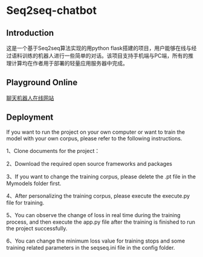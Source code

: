 <h1>Seq2seq-chatbot</h1>

<h2>Introduction</h2>
<p>这是一个基于Seq2seq算法实现的用python flask搭建的项目，用户能够在线与经过语料训练的机器人进行一些简单的对话。该项目支持手机端与PC端，所有的推理计算均在作者用于部署的轻量应用服务器中完成。</p>

<h2>Playground Online</h2>
<a target="_blank" href="https://paradox-11.com/">聊天机器人在线网站</a>

<h2>Deployment</h2>
<p>If you want to run the project on your own computer or want to train the model with your own corpus, please refer to the following instructions.</p>
<p>1、Clone documents for the project：</p>

<p>2、Download the required open source frameworks and packages</p>
<p>3、If you want to change the training corpus, please delete the .pt file in the Mymodels folder first.</p>
<p>4、After personalizing the training corpus, please execute the execute.py file for training.</p>
<p>5、You can observe the change of loss in real time during the training process, and then execute the app.py file after the training is finished to run the project successfully.</p>
<p>6、You can change the minimum loss value for training stops and some training related parameters in the seqseq.ini file in the config folder.</p>
